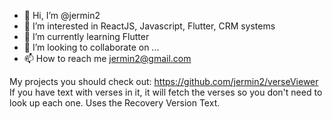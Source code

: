 - 👋 Hi, I’m @jermin2
- 👀 I’m interested in ReactJS, Javascript, Flutter, CRM systems
- 🌱 I’m currently learning Flutter
- 💞️ I’m looking to collaborate on ...
- 📫 How to reach me jermin2@gmail.com

My projects you should check out:
https://github.com/jermin2/verseViewer
If you have text with verses in it, it will fetch the verses so you don't need to look up each one. Uses the Recovery Version Text. 


<!---
jermin2/jermin2 is a ✨ special ✨ repository because its `README.md` (this file) appears on your GitHub profile.
You can click the Preview link to take a look at your changes.
--->
